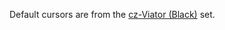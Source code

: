 Default cursors are from the [cz-Viator (Black)](https://github.com/charakterziffer/cursor-toolbox) set.
